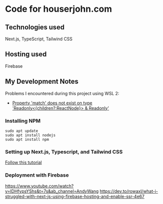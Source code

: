 # Code for houserjohn.com

## Technologies used
Next.js, TypeScript, Tailwind CSS

## Hosting used
Firebase

## My Development Notes 
Problems I encountered during this project using WSL 2:
* [Property 'match' does not exist on type 'Readonly<{children?:ReactNode}> & Readonly<MyProps>'](https://stackoverflow.com/questions/50117006/reactjs-ts-property-match-does-not-exist-on-type-readonlychildrenreactno)

### Installing NPM


```
sudo apt update
sudo apt install nodejs
sudo apt install npm
```

### Setting up Next.js, Typescript, and Tailwind CSS
[Follow this tutorial](https://www.pullrequest.com/blog/how-to-create-a-nextjs-typescript-tailwindcss-project/)

### Deployment with Firebase 
https://www.youtube.com/watch?v=IDHfvpsYShs&t=7s&ab_channel=AndyWang
https://dev.to/rowaxl/what-i-struggled-with-next-js-using-firebase-hosting-and-enable-ssr-4e67